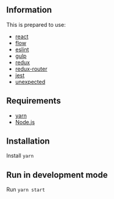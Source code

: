 ## Information

This is prepared to use:

- [react](https://facebook.github.io/react/)
- [flow](https://flow.org/)
- [eslint](https://eslint.org/)
- [gulp](https://gulpjs.com/)
- [redux](http://redux.js.org/)
- [redux-router](https://github.com/reactjs/react-router-redux)
- [jest](https://facebook.github.io/jest/)
- [unexpected](http://unexpected.js.org/)

## Requirements

- [yarn](https://yarnpkg.com/en/)
- [Node.js](https://nodejs.org/)

## Installation

Install `yarn`

## Run in development mode

Run `yarn start`
